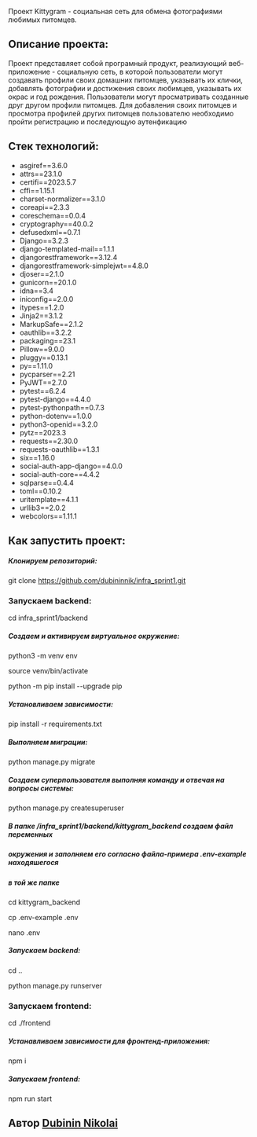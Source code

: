Проект Kittygram - социальная сеть для обмена фотографиями любимых питомцев.

## Описание проекта: 

Проект представляет собой програмный продукт, реализующий веб-приложение -
социальную сеть, в которой пользователи могут создавать профили своих домашних
питомцев, указывать их клички, добавлять фотографии и достижения своих любимцев,
указывать их окрас и год рождения. Пользователи могут просматривать созданные
друг другом профили питомцев.
Для добавления своих питомцев и просмотра профилей других питомцев пользователю
необходимо пройти регистрацию и последующую аутенфикацию

## Стек технологий:

  - asgiref==3.6.0
  - attrs==23.1.0
  - certifi==2023.5.7
  - cffi==1.15.1
  - charset-normalizer==3.1.0
  - coreapi==2.3.3
  - coreschema==0.0.4
  - cryptography==40.0.2
  - defusedxml==0.7.1
  - Django==3.2.3
  - django-templated-mail==1.1.1
  - djangorestframework==3.12.4
  - djangorestframework-simplejwt==4.8.0
  - djoser==2.1.0
  - gunicorn==20.1.0
  - idna==3.4
  - iniconfig==2.0.0
  - itypes==1.2.0
  - Jinja2==3.1.2
  - MarkupSafe==2.1.2
  - oauthlib==3.2.2
  - packaging==23.1
  - Pillow==9.0.0
  - pluggy==0.13.1
  - py==1.11.0
  - pycparser==2.21
  - PyJWT==2.7.0
  - pytest==6.2.4
  - pytest-django==4.4.0
  - pytest-pythonpath==0.7.3
  - python-dotenv==1.0.0
  - python3-openid==3.2.0
  - pytz==2023.3
  - requests==2.30.0
  - requests-oauthlib==1.3.1
  - six==1.16.0
  - social-auth-app-django==4.0.0
  - social-auth-core==4.4.2
  - sqlparse==0.4.4
  - toml==0.10.2
  - uritemplate==4.1.1
  - urllib3==2.0.2
  - webcolors==1.11.1

## Как запустить проект: 

##### Клонируем репозиторий: 

git clone https://github.com/dubininnik/infra_sprint1.git

### Запускаем backend:

cd infra_sprint1/backend

##### Cоздаем и активируем виртуальное окружение:

python3 -m venv env


source venv/bin/activate


python -m pip install --upgrade pip

##### Установливаем зависимости:

pip install -r requirements.txt


##### Выполняем миграции: 

python manage.py migrate


##### Создаем суперпользователя выполняя команду и отвечая на вопросы системы:

python manage.py createsuperuser


##### В папке /infra_sprint1/backend/kittygram_backend создаем файл переменных
##### окружения и заполняем его согласно файла-примера .env-example находяшегося
##### в той же папке

cd kittygram_backend

cp .env-example .env

nano .env


##### Запускаем backend: 

cd ..

python manage.py runserver


### Запускаем frontend:


cd ./frontend


##### Устанавливаем зависимости для фронтенд-приложения:

npm i


##### Запускаем frontend:

npm run start


## Автор [Dubinin Nikolai](https://github.com/dubininnik/)
